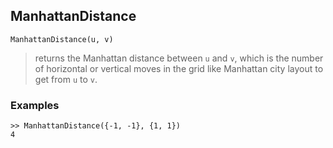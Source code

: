 ## ManhattanDistance
```
ManhattanDistance(u, v)
```
> returns the Manhattan distance between `u` and `v`, which is the number of horizontal or vertical moves in the grid like Manhattan city layout to get from `u` to `v`.

### Examples
```
>> ManhattanDistance({-1, -1}, {1, 1})
4
```